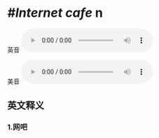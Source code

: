 # ***\#Internet cafe*** n
英音
<audio src="./media/Internet cafe1_AAC.aac" controls="controls"></audio>

美音
<audio src="./media/Internet cafe2.aac" controls="controls"></audio>



  

英文释义
---
### 1.**网吧**  


